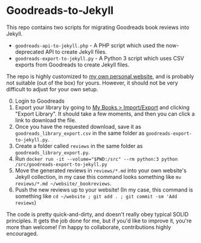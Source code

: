 # Goodreads-to-Jekyll

This repo contains two scripts for migrating Goodreads book reviews into Jekyll.

* `goodreads-api-to-jekyll.php` - A PHP script which used the now-deprecated API to create Jekyll files.
* `goodreads-export-to-jekyll.py` - A Python 3 script which uses CSV exports from Goodreads to create Jekyll files.

The repo is highly customized to [my own personal website](https://shaisachs.com), and is probably not suitable (out of the box) for yours. However, it should not be very difficult to adjust for your own setup.

0. Login to Goodreads
1. Export your library by going to [My Books > Import/Export](https://www.goodreads.com/review/import) and clicking "Export Library". It should take a few moments, and then you can click a link to download the file.
2. Once you have the requested download, save it as `goodreads_library_export.csv` in the same folder as `goodreads-export-to-jekyll.py`.
3. Create a folder called `reviews` in the same folder as `goodreads_library_export.py`.
4. Run `docker run -it --volume="$PWD:/src" --rm python:3 python /src/goodreads-export-to-jekyll.py`
5. Move the generated reviews in `reviews/*.md` into your own website's Jekyll collection, in my case this command looks something like `mv reviews/*.md ~/website/_bookreviews`.
6. Push the new reviews up to your website! (In my case, this command is something like `cd ~/website ; git add . ; git commit -sm 'Add reviews`)

The code is pretty quick-and-dirty, and doesn't really obey typical SOLID principles. It gets the job done for me, but if you'd like to improve it, you're more than welcome! I'm happy to collaborate, contributions highly encouraged.